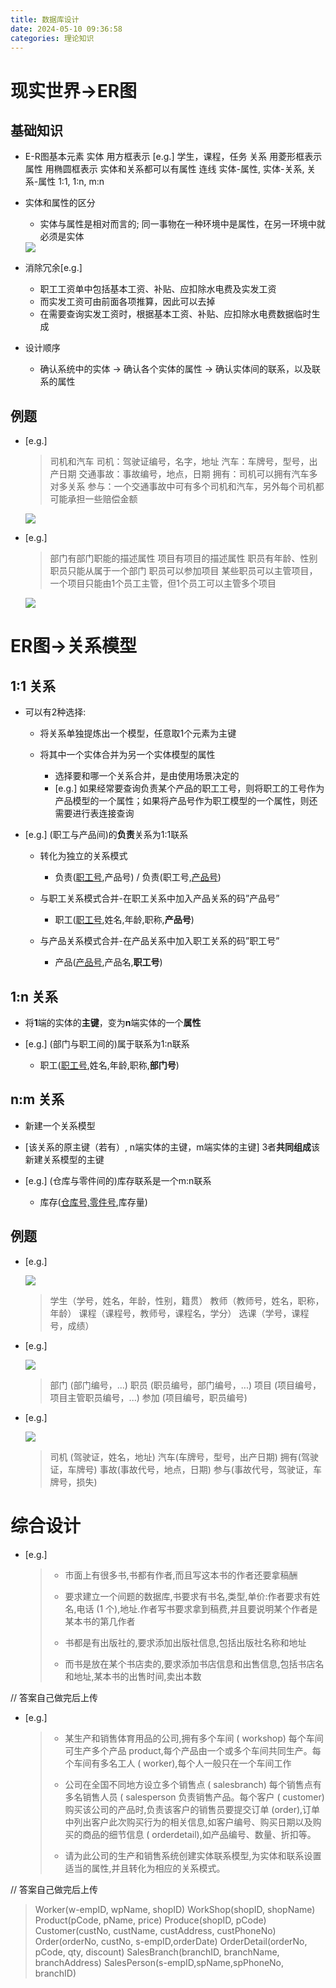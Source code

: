 ```yaml
---
title: 数据库设计
date: 2024-05-10 09:36:58
categories: 理论知识
---
```

# 现实世界->ER图
## 基础知识
- E-R图基本元素
实体		用方框表示			[e.g.] 学生，课程，任务
关系		用菱形框表示		
属性		用椭圆框表示		实体和关系都可以有属性
连线		实体-属性, 实体-关系, 关系-属性		1:1, 1:n, m:n
<!-- more -->

- 实体和属性的区分
    - 实体与属性是相对而言的; 同一事物在一种环境中是属性，在另一环境中就必须是实体
    
  <img src="/img/design/pic1.png">
  
- 消除冗余[e.g.]
    - 职工工资单中包括基本工资、补贴、应扣除水电费及实发工资
    - 而实发工资可由前面各项推算，因此可以去掉
    - 在需要查询实发工资时，根据基本工资、补贴、应扣除水电费数据临时生成

- 设计顺序
  
    - 确认系统中的实体 -> 确认各个实体的属性 -> 确认实体间的联系，以及联系的属性

## 例题

- [e.g.] 

  > 司机和汽车
  > 司机：驾驶证编号，名字，地址
  > 汽车：车牌号，型号，出产日期
  > 交通事故：事故编号，地点，日期
  > 拥有：司机可以拥有汽车多对多关系
  > 参与：一个交通事故中可有多个司机和汽车，另外每个司机都可能承担一些赔偿金额

  <img src="/img/design/pic2.png">

- [e.g.]

  > 部门有部门职能的描述属性
  > 项目有项目的描述属性
  > 职员有年龄、性别
  > 职员只能从属于一个部门
  > 职员可以参加项目
  > 某些职员可以主管项目，一个项目只能由1个员工主管，但1个员工可以主管多个项目

  <img src="/img/design/pic3.png">



# ER图->关系模型

## 1:1 关系			

- 可以有2种选择:

  - 将关系单独提炼出一个模型，任意取1个元素为主键

  - 将其中一个实体合并为另一个实体模型的属性
    - 选择要和哪一个关系合并，是由使用场景决定的
    - [e.g.] 如果经常要查询负责某个产品的职工工号，则将职工的工号作为产品模型的一个属性；如果将产品号作为职工模型的一个属性，则还需要进行表连接查询

- [e.g.] (职工与产品间)的**负责**关系为1:1联系

  - 转化为独立的关系模式
    - 负责(<u>职工号</u>,产品号)  / 负责(职工号,<u>产品号</u>)

  - 与职工关系模式合并-在职工关系中加入产品关系的码”产品号”
    - 职工(<u>职工号</u>,姓名,年龄,职称,**产品号**)

  - 与产品关系模式合并-在产品关系中加入职工关系的码”职工号”
    - 产品(<u>产品号</u>,产品名,**职工号**)

## 1:n 关系

- 将**1**端的实体的**主键**，变为**n**端实体的一个**属性**

- [e.g.] (部门与职工间的)属于联系为1:n联系
  - 职工(<u>职工号</u>,姓名,年龄,职称,**部门号**) 

## n:m 关系

- 新建一个关系模型
- [该关系的原主键（若有）, n端实体的主键，m端实体的主键] 3者**共同组成**该新建关系模型的主键

- [e.g.] (仓库与零件间的)库存联系是一个m:n联系
  - 库存(<u>仓库号,零件号</u>,库存量)

## 例题

- [e.g.] 

  <img src="/img/design/pic4.png">

  > 学生（学号，姓名，年龄，性别，籍贯）
  > 教师（教师号，姓名，职称，年龄）
  > 课程（课程号，教师号，课程名，学分）
  > 选课（学号，课程号，成绩）

- [e.g.] 

  <img src="/img/design/pic3.png">

  > 部门 (部门编号，...)
  > 职员 (职员编号，部门编号，...)
  > 项目 (项目编号，项目主管职员编号，...) 
  > 参加 (项目编号，职员编号)

- [e.g.] 

  <img src="/img/design/pic2.png">

  > 司机 (驾驶证，姓名，地址)
  > 汽车(车牌号，型号，出产日期)
  > 拥有(驾驶证，车牌号)
  > 事故(事故代号，地点，日期)
  > 参与(事故代号，驾驶证，车牌号，损失)



# 综合设计

-  [e.g.] 

   > - 市面上有很多书,书都有作者,而且写这本书的作者还要拿稿酬
   >
   > - 要求建立一个间题的数据库,书要求有书名,类型,单价:作者要求有姓名,电话 (1 个),地址.作者写书要求拿到稿费,并且要说明某个作者是某本书的第几作者
   >
   > - 书都是有出版社的,要求添加出版社信息,包括出版社名称和地址
   >
   > - 而书是放在某个书店卖的,要求添加书店信息和出售信息,包括书店名和地址,某本书的出售时间,卖出本数

// 答案自己做完后上传

 

- [e.g.]
  > - 某生产和销售体育用品的公司,拥有多个车间 ( workshop) 每个车间可生产多个产品 product,每个产品由一个或多个车间共同生产。每个车间有多名工人 ( worker),每个人一般只在一个车间工作
  >
  > - 公司在全国不同地方设立多个销售点 ( salesbranch) 每个销售点有多名销售人员 ( salesperson 负责销售产品。每个客户 ( customer) 购买该公司的产品时,负责该客户的销售员要提交订单 (order),订单中列出客户此次购买行为的相关信息,如客户编号、购买日期以及购买的商品的细节信息 ( orderdetail),如产品编号、数量、折扣等。
  >
  > - 请为此公司的生产和销售系统创建实体联系模型,为实体和联系设置适当的属性,并且转化为相应的关系模式。


// 答案自己做完后上传

> Worker(w-empID, wpName, shopID)
> WorkShop(shopID, shopName)
> Product(pCode, pName, price)
> Produce(shopID, pCode)
> Customer(custNo, custName, custAddress, custPhoneNo)
> Order(orderNo, custNo, s-empID,orderDate)
> OrderDetail(orderNo, pCode, qty, discount)
> SalesBranch(branchID, branchName, branchAddress)
> SalesPerson(s-empID,spName,spPhoneNo, branchID)

